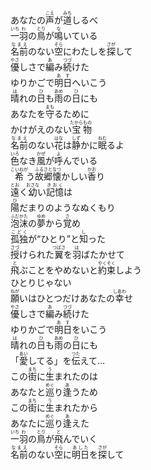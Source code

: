 
<div>あなたの<ruby><rb>声</rb><rt>こえ</rt></ruby>が<ruby><rb>道</rb><rt>みち</rt></ruby>しるべ</div><div></div><div><ruby><rb>一</rb><rt>いち</rt></ruby><ruby><rb>羽</rb><rt>わ</rt></ruby>の<ruby><rb>鳥</rb><rt>とり</rt></ruby>が<ruby><rb>鳴</rb><rt>な</rt></ruby>いている</div><div></div><div><ruby><rb>名前</rb><rt>なまえ</rt></ruby>のない<ruby><rb>空</rb><rt>そら</rt></ruby>にわたしを<ruby><rb>探</rb><rt>さが</rt></ruby>して</div><div></div><div><ruby><rb>優</rb><rt>やさ</rt></ruby>しさで<ruby><rb>編</rb><rt>あ</rt></ruby>み<ruby><rb>続</rb><rt>つづ</rt></ruby>けた</div><div></div><div>ゆりかごで<ruby><rb>明日</rb><rt>あす</rt></ruby>へいこう</div><div></div><div><ruby><rb>晴</rb><rt>は</rt></ruby>れの<ruby><rb>日</rb><rt>ひ</rt></ruby>も<ruby><rb>雨</rb><rt>あめ</rt></ruby>の<ruby><rb>日</rb><rt>ひ</rt></ruby>にも</div><div></div><div>あなたを<ruby><rb>守</rb><rt>まも</rt></ruby>るために</div><div></div><div>かけがえのない<ruby><rb>宝</rb><rt>たから</rt><rb>物</rb><rt>もの</rt></ruby></div><div></div><div><ruby><rb>名前</rb><rt>なまえ</rt></ruby>のない<ruby><rb>花</rb><rt>はな</rt></ruby>は<ruby><rb>静</rb><rt>しず</rt></ruby>かに<ruby><rb>眠</rb><rt>ねむ</rt></ruby>るよ</div><div></div><div><ruby><rb>色</rb><rt>いろ</rt></ruby>なき<ruby><rb>風</rb><rt>かぜ</rt></ruby>が<ruby><rb>呼</rb><rt>よ</rt></ruby>んでいる</div><div></div><div><ruby><rb>希</rb><rt>こいねが</rt></ruby>う<ruby><rb>故郷</rb><rt>ふるさと</rt></ruby><ruby><rb>懐</rb><rt>なつ</rt></ruby>かしい<ruby><rb>香</rb><rt>かお</rt></ruby>り</div><div></div><div><ruby><rb>遠</rb><rt>とお</rt></ruby>く<ruby><rb>幼</rb><rt>おさな</rt></ruby>い<ruby><rb>記憶</rb><rt>きおく</rt></ruby>は</div><div></div><div><ruby><rb>陽</rb><rt>ひ</rt></ruby>だまりのようなぬくもり</div><div></div><div><ruby><rb>泡沫</rb><rt>ふだかた</rt></ruby>の<ruby><rb>夢</rb><rt>ゆめ</rt></ruby>から<ruby><rb>覚</rb><rt>さ</rt></ruby>め</div><div></div><div><ruby><rb>孤独</rb><rt>こどく</rt></ruby>が“ひとり”と<ruby><rb>知</rb><rt>し</rt></ruby>った</div><div></div><div><ruby><rb>授</rb><rt>さづ</rt></ruby>けられた<ruby><rb>翼</rb><rt>つばさ</rt></ruby>を<ruby><rb>羽</rb><rt>は</rt></ruby>ばたかせて</div><div></div><div><ruby><rb>飛</rb><rt>と</rt></ruby>ぶことをやめないと<ruby><rb>約束</rb><rt>やくそく</rt></ruby>しよう</div><div></div><div>ひとりじゃない</div><div></div><div><ruby><rb>願</rb><rt>ねが</rt></ruby>いはひとつだけあなたの<ruby><rb>幸</rb><rt>しあわ</rt></ruby>せ</div><div></div><div><ruby><rb>優</rb><rt>やさ</rt></ruby>しさで<ruby><rb>編</rb><rt>あ</rt></ruby>み<ruby><rb>続</rb><rt>つづ</rt></ruby>けた</div><div></div><div>ゆりかごで<ruby><rb>明日</rb><rt>あす</rt></ruby>をいこう</div><div></div><div><ruby><rb>晴</rb><rt>は</rt></ruby>れの<ruby><rb>日</rb><rt>ひ</rt></ruby>も<ruby><rb>雨</rb><rt>あめ</rt></ruby>の<ruby><rb>日</rb><rt>ひ</rt></ruby>にも</div><div></div><div>「<ruby><rb>愛</rb><rt>あい</rt></ruby>してる」を<ruby><rb>伝</rb><rt>つた</rt></ruby>えて…</div><div></div><div>この<ruby><rb>街</rb><rt>まち</rt></ruby>に<ruby><rb>生</rb><rt>う</rt></ruby>まれたのは</div><div></div><div>あなたと<ruby><rb>巡</rb><rt>めぐ</rt></ruby>り<ruby><rb>逢</rb><rt>あ</rt></ruby>うため</div><div></div><div>この<ruby><rb>街</rb><rt>まち</rt></ruby>に<ruby><rb>生</rb><rt>う</rt></ruby>まれたから</div><div></div><div>あなたに<ruby><rb>巡</rb><rt>めぐ</rt></ruby>り<ruby><rb>逢</rb><rt>あ</rt></ruby>えた</div><div></div><div><ruby><rb>一</rb><rt>いち</rt></ruby><ruby><rb>羽</rb><rt>わ</rt></ruby>の<ruby><rb>鳥</rb><rt>とり</rt></ruby>が<ruby><rb>飛</rb><rt>と</rt></ruby>んでいく</div><div></div><div><ruby><rb>名前</rb><rt>なまえ</rt></ruby>のない<ruby><rb>空</rb><rt>そら</rt></ruby>に<ruby><rb>明日</rb><rt>あした</rt></ruby>を<ruby><rb>探</rb><rt>さが</rt></ruby>して</div>




 